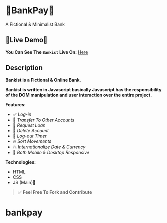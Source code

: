 # 🚀BankPay🚀

A Fictional &amp; Minimalist Bank

## 🎈Live Demo🎈

**You Can See The `Bankist` Live On:** [Here](https://fadayopaul.github.io/bankpay/)

<!-- ## 👉Log-in credentials👈

| Account       | UserName | Password |
| ------------- | -------- | -------- |
| Admin Account | `aa`     | `1111`   |
| Guest Account | `ga`     | `2222`   | -->

## Description

**Bankist is a Fictional & Online Bank.**

**Bankist is written in Javascript basically Javascript has the responsibility of the DOM manipulation and user interaction over the entire project.**

<!-- > ⚠ Alert: The app has some browser compatibility issues as I've noticed, especially on mobile browsers and if you are not using the latest versions of the browser, the app may not work properly or not working at all. -->

**Features:**

- ✅ _Log-in_
- 🎉 _Transfer To Other Accounts_
- 🚀 _Request Loan_
- 🎈 _Delete Account_
- 🔁 _Log-out Timer_
- 🔥 _Sort Movements_
- 💥 _Internationalize Date & Currency_
- 🥳 _Both Mobile & Desktop Responsive_

**Technologies:**

- HTML
- CSS
- JS (Main)🚀

> ✅ **Feel Free To Fork and Contribute**
# bankpay
